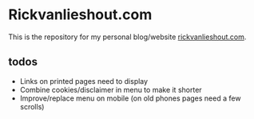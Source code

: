 # Rickvanlieshout.com

This is the repository for my personal blog/website [rickvanlieshout.com](https://rickvanlieshout.com).

## todos

- Links on printed pages need to display
- Combine cookies/disclaimer in menu to make it shorter
- Improve/replace menu on mobile (on old phones pages need a few scrolls)
